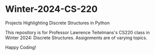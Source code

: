 # Winter-2024-CS-220
Projects Highlighting Discrete Structures in Python

This repository is for Professor Lawrence Teitelmans's CS220 class in Winter 2024: Discrete Structures. Assignments are of varying topics.

Happy Coding!
